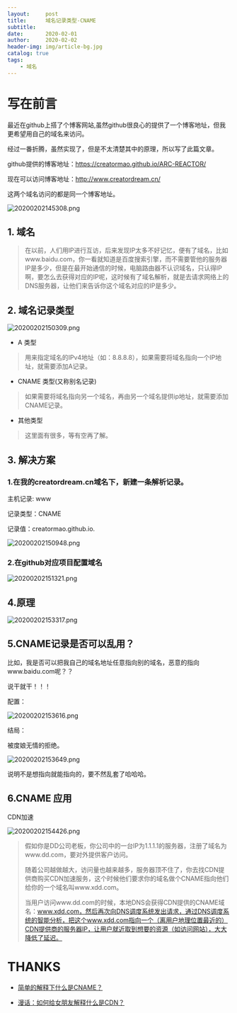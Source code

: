 ```yaml
---
layout:     post
title:      域名记录类型-CNAME
subtitle:   
date:       2020-02-01
author:     2020-02-02
header-img: img/article-bg.jpg
catalog: true
tags:
    - 域名
---
```


# 写在前言

最近在github上搭了个博客网站,虽然github很良心的提供了一个博客地址，但我更希望用自己的域名来访问。

经过一番折腾，虽然实现了，但是不太清楚其中的原理，所以写了此篇文章。

github提供的博客地址：https://creatormao.github.io/ARC-REACTOR/

现在可以访问博客地址：http://www.creatordream.cn/

这两个域名访问的都是同一个博客地址。

![20200202145308.png](http://qny.smartcoder.club/bed/20200202145308.png)


## 1. 域名

>在以前，人们用IP进行互访，后来发现IP太多不好记忆，便有了域名，比如www.baidu.com，你一看就知道是百度搜索引擎，而不需要管他的服务器IP是多少，但是在最开始通信的时候，电脑路由器不认识域名，只认得IP啊，要怎么去获得对应的IP呢，这时候有了域名解析，就是去请求网络上的DNS服务器，让他们来告诉你这个域名对应的IP是多少。

## 2. 域名记录类型

![20200202150309.png](http://qny.smartcoder.club/bed/20200202150309.png)

- A 类型

> 用来指定域名的IPv4地址（如：8.8.8.8），如果需要将域名指向一个IP地址，就需要添加A记录。

- CNAME 类型(又称别名记录)

> 如果需要将域名指向另一个域名，再由另一个域名提供ip地址，就需要添加CNAME记录。

- 其他类型

> 这里面有很多，等有空再了解。


## 3. 解决方案

### 1.在我的creatordream.cn域名下，新建一条解析记录。

主机记录: www

记录类型：CNAME

记录值：creatormao.github.io.

![20200202150948.png](http://qny.smartcoder.club/bed/20200202150948.png)


### 2.在github对应项目配置域名

![20200202151321.png](http://qny.smartcoder.club/bed/20200202151321.png)


## 4.原理

![20200202153317.png](http://qny.smartcoder.club/bed/20200202153317.png)


## 5.CNAME记录是否可以乱用？

比如，我是否可以把我自己的域名地址任意指向别的域名，恶意的指向www.baidu.com呢？？

说干就干！！！

配置：

![20200202153616.png](http://qny.smartcoder.club/bed/20200202153616.png)


结局：

被度娘无情的拒绝。

![20200202153649.png](http://qny.smartcoder.club/bed/20200202153649.png)


说明不是想指向就能指向的，要不然乱套了哈哈哈。

## 6.CNAME 应用

CDN加速

![20200202154426.png](http://qny.smartcoder.club/bed/20200202154426.png)

> 假如你是DD公司老板，你公司中的一台IP为1.1.1.1的服务器，注册了域名为www.dd.com，要对外提供客户访问。
>
> 随着公司越做越大，访问量也越来越多，服务器顶不住了，你去找CDN提供商购买CDN加速服务，这个时候他们要求你的域名做个CNAME指向他们给你的一个域名叫www.xdd.com。
>
>当用户访问www.dd.com的时候，本地DNS会获得CDN提供的CNAME域名：www.xdd.com，然后再次向DNS调度系统发出请求，通过DNS调度系统的智能分析，把这个www.xdd.com指向一个（离用户地理位置最近的）CDN提供商的服务器IP，让用户就近取到想要的资源（如访问网站），大大降低了延迟。

# THANKS

- [简单的解释下什么是CNAME？](https://blog.csdn.net/DD_orz/article/details/100034049)

- [漫话：如何给女朋友解释什么是CDN？](https://mp.weixin.qq.com/s?__biz=Mzg3MjA4MTExMw==&mid=2247486200&idx=1&sn=197c0905028104e1ae32dc6bed7941f5&chksm=cef5f94ef982705874cf1a852e2f3e4879e59cb0705d1aed5a12cd91f845fba1869b58cb8863&scene=21#wechat_redirect)


